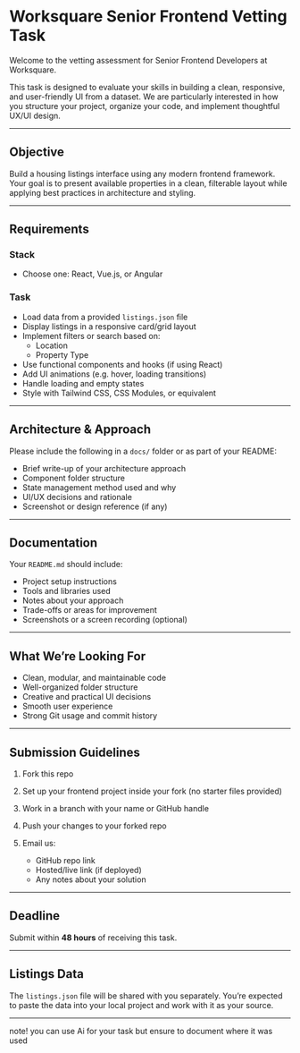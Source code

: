 
# Worksquare Senior Frontend Vetting Task

Welcome to the vetting assessment for Senior Frontend Developers at Worksquare.

This task is designed to evaluate your skills in building a clean, responsive, and user-friendly UI from a dataset. We are particularly interested in how you structure your project, organize your code, and implement thoughtful UX/UI design.

---

## Objective

Build a housing listings interface using any modern frontend framework. Your goal is to present available properties in a clean, filterable layout while applying best practices in architecture and styling.

---

## Requirements

### Stack

* Choose one: React, Vue.js, or Angular

### Task

* Load data from a provided `listings.json` file
* Display listings in a responsive card/grid layout
* Implement filters or search based on:
  * Location
  * Property Type
* Use functional components and hooks (if using React)
* Add UI animations (e.g. hover, loading transitions)
* Handle loading and empty states
* Style with Tailwind CSS, CSS Modules, or equivalent

---

## Architecture & Approach

Please include the following in a `docs/` folder or as part of your README:

* Brief write-up of your architecture approach
* Component folder structure
* State management method used and why
* UI/UX decisions and rationale
* Screenshot or design reference (if any)

---

## Documentation

Your `README.md` should include:

* Project setup instructions
* Tools and libraries used
* Notes about your approach
* Trade-offs or areas for improvement
* Screenshots or a screen recording (optional)

---

## What We’re Looking For

* Clean, modular, and maintainable code
* Well-organized folder structure
* Creative and practical UI decisions
* Smooth user experience
* Strong Git usage and commit history

---

## Submission Guidelines

1. Fork this repo
2. Set up your frontend project inside your fork (no starter files provided)
3. Work in a branch with your name or GitHub handle
4. Push your changes to your forked repo
5. Email us:

   * GitHub repo link
   * Hosted/live link (if deployed)
   * Any notes about your solution

---

## Deadline

Submit within **48 hours** of receiving this task.

---

## Listings Data

The `listings.json` file will be shared with you separately. You’re expected to paste the data into your local project and work with it as your source.

---

note! you can use Ai for your task but ensure to document where it was used
